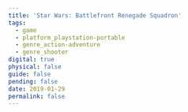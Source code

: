 ```yaml
---
title: 'Star Wars: Battlefront Renegade Squadron'
tags:
  - game
  - platform_playstation-portable
  - genre_action-adventure
  - genre_shooter
digital: true
physical: false
guide: false
pending: false
date: 2019-01-29
permalink: false
---
```

